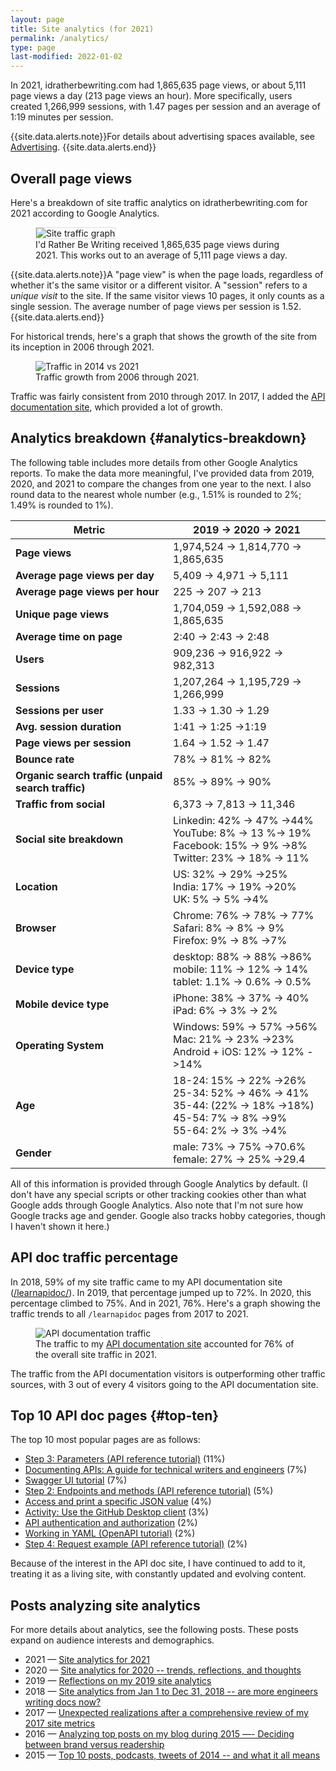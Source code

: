 ```yaml
---
layout: page
title: Site analytics (for 2021)
permalink: /analytics/
type: page
last-modified: 2022-01-02
---
```


In 2021, idratherbewriting.com had 1,865,635 page views, or about 5,111 page views a day (213 page views an hour). More specifically, users created 1,266,999 sessions, with 1.47 pages per session and an average of 1:19 minutes per session.

{{site.data.alerts.note}}For details about advertising spaces available, see <a href="/advertising">Advertising</a>. {{site.data.alerts.end}}

## Overall page views

Here's a breakdown of site traffic analytics on idratherbewriting.com for 2021 according to Google Analytics.

<figure><img style="border: 1px solid #dedede" src="https://s3.us-west-1.wasabisys.com/idbwmedia.com/images/analytics2021pageviews.png" alt="Site traffic graph" /> <figcaption>I'd Rather Be Writing received 1,865,635 page views during 2021. This works out to an average of 5,111 page views a day.</figcaption></figure>

{{site.data.alerts.note}}A "page view" is when the page loads, regardless of whether it's the same visitor or a different visitor. A "session" refers to a <i>unique visit</i> to the site. If the same visitor views 10 pages, it only counts as a single session. The average number of page views per session is 1.52.{{site.data.alerts.end}}

For historical trends, here's a graph that shows the growth of the site from its inception in 2006 through 2021.

<figure><img src="https://s3.us-west-1.wasabisys.com/idbwmedia.com/images/analytics2006through2021.png" alt="Traffic in 2014 vs 2021" /><figcaption>Traffic growth from 2006 through 2021.</figcaption></figure>

Traffic was fairly consistent from 2010 through 2017. In 2017, I added the [API documentation site](/learnapidoc/), which provided a lot of growth.

## Analytics breakdown {#analytics-breakdown}

The following table includes more details from other Google Analytics reports. To make the data more meaningful, I've provided data from 2019, 2020, and 2021 to compare the changes from one year to the next. I also round data to the nearest whole number (e.g., 1.51% is rounded to 2%; 1.49% is rounded to 1%).

<table style="width: 100%">
<colgroup>
  <col width="50%" />
  <col width="50%" />
</colgroup>
  <thead>
  <tr>
    <th>Metric</th>
    <th>2019 -> 2020 -> 2021</th>
  </tr>
  </thead>
  <tbody>
  <tr>
    <td markdown="span"><b>Page views</b></td>
    <td markdown="span">1,974,524 -> 1,814,770 -> 1,865,635</td>
  </tr>
  <tr>
    <td markdown="span"><b>Average page views per day</b></td>
    <td markdown="span">5,409 -> 4,971 -> 5,111</td>
  </tr>
  <tr>
    <td markdown="span"><b>Average page views per hour</b></td>
    <td markdown="span">225 -> 207 -> 213</td>
  </tr>
  <tr>
    <td markdown="span"><b>Unique page views</b></td>
    <td markdown="span">1,704,059 -> 1,592,088 -> 1,865,635</td>
  </tr>
  <tr>
    <td markdown="span"><b>Average time on page</b></td>
    <td markdown="span">2:40 -> 2:43 -> 2:48</td>
  </tr>
  <tr>
    <td markdown="span"><b>Users</b></td>
    <td markdown="span">909,236 -> 916,922 -> 982,313</td>
  </tr>
  <tr>
    <td markdown="span"><b>Sessions</b></td>
    <td markdown="span">1,207,264 -> 1,195,729 -> 1,266,999</td>
  </tr>
  <tr>
    <td markdown="span"><b>Sessions per user</b></td>
    <td markdown="span">1.33 -> 1.30 -> 1.29</td>
  </tr>
  <tr>
    <td markdown="span"><b>Avg. session duration</b></td>
    <td markdown="span">1:41 -> 1:25 ->1:19 </td>
  </tr>
  <tr>
    <td markdown="span"><b>Page views per session</b></td>
    <td markdown="span">1.64 -> 1.52 -> 1.47</td>
  </tr>
  <tr>
    <td markdown="span"><b>Bounce rate</b></td>
    <td markdown="span">78% -> 81% -> 82%</td>
  </tr>
  <tr>
    <td markdown="span"><b>Organic search traffic (unpaid search traffic)</b></td>
    <td markdown="span">85% -> 89% -> 90%</td>
  </tr>
  <tr>
    <td markdown="span"><b>Traffic from social</b></td>
    <td markdown="span">6,373 -> 7,813 -> 11,346</td>
  </tr>
  <tr>
    <td markdown="span"><b>Social site breakdown</b></td>
    <td markdown="span">Linkedin: 42% -> 47% ->44%<br/>YouTube: 8% -> 13 %-> 19%<br/> Facebook: 15% -> 9% ->8%<br/>Twitter: 23% -> 18% -> 11%</td>
  </tr>
  <tr>
    <td markdown="span"><b>Location</b></td>
    <td markdown="span">US: 32% -> 29% ->25% <br/>India: 17% -> 19% ->20%<br/>UK: 5% -> 5% ->4%</td>
  </tr>
  <tr>
    <td markdown="span"><b>Browser</b></td>
    <td markdown="span">Chrome: 76% -> 78% -> 77%<br/> Safari: 8% -> 8% -> 9%<br/>Firefox: 9% -> 8% ->7%</td>
  </tr>
  <tr>
    <td markdown="span"><b>Device type</b></td>
    <td markdown="span">desktop: 88% -> 88% ->86%<br/> mobile: 11% -> 12% -> 14%<br/>tablet: 1.1% -> 0.6% -> 0.5%</td>
  </tr>
  <tr>
    <td markdown="span"><b>Mobile device type</b></td>
    <td markdown="span">iPhone: 38% -> 37% -> 40%<br/>iPad: 6% -> 3% -> 2%
    </td>
  </tr>
  <tr>
    <td markdown="span"><b>Operating System</b></td>
    <td markdown="span">Windows: 59% -> 57% ->56%<br/>Mac: 21% -> 23% ->23%<br/>Android + iOS: 12% -> 12% ->14%</td>
  </tr>
  <tr>
    <td markdown="span"><b>Age</b></td>
    <td markdown="span">18-24: 15% -> 22% ->26%<br/>25-34: 52% -> 46% -> 41%<br/>35-44: (22% -> 18% ->18%)<br/>45-54: 7% -> 8% ->9%<br/>55-64: 2% -> 3% ->4%</td>
  </tr>
  <tr>
    <td markdown="span"><b>Gender</b></td>
    <td markdown="span">male: 73% -> 75% ->70.6%<br/>female: 27% -> 25% ->29.4</td>
  </tr>
  </tbody>
</table>

All of this information is provided through Google Analytics by default. (I don't have any special scripts or other tracking cookies other than what Google adds through Google Analytics. Also note that I'm not sure how Google tracks age and gender. Google also tracks hobby categories, though I haven't shown it here.)

## API doc traffic percentage

In 2018, 59% of my site traffic came to my API documentation site ([/learnapidoc/](/learnapidoc/)). In 2019, that percentage jumped up to 72%. In 2020, this percentage climbed to 75%. And in 2021, 76%. Here's a graph showing the traffic trends to all `/learnapidoc` pages from 2017 to 2021.

<figure><img src="https://s3.us-west-1.wasabisys.com/idbwmedia.com/images/learnapidoc_traffic_2021.png" alt="API documentation traffic" /> <figcaption>The traffic to my <a href='/learnapidoc/'>API documentation site</a> accounted for 76% of the overall site traffic in 2021.</figcaption></figure>

The traffic from the API documentation visitors is outperforming other traffic sources, with 3 out of every 4 visitors going to the API documentation site.

## Top 10 API doc pages {#top-ten}

The top 10 most popular pages are as follows:

* [Step 3: Parameters (API reference tutorial)](/learnapidoc/docapis_doc_parameters.html) (11%)
* [Documenting APIs: A guide for technical writers and engineers](/learnapidoc/) (7%)
* [Swagger UI tutorial](/learnapidoc/pubapis_swagger.html) (7%)
* [Step 2: Endpoints and methods (API reference tutorial)](/learnapidoc/docapis_resource_endpoints.html) (5%)
* [Access and print a specific JSON value](/learnapidoc/docapis_access_json_values.html) (4%)
* [Activity: Use the GitHub Desktop client](/learnapidoc/pubapis_github_desktop_client.html) (3%)
* [API authentication and authorization](/learnapidoc/docapis_more_about_authorization.html) (2%)
* [Working in YAML (OpenAPI tutorial)](/learnapidoc/pubapis_yaml.html) (2%)
* [Step 4: Request example (API reference tutorial)](/learnapidoc/docapis_doc_sample_requests.html) (2%)

Because of the interest in the API doc site, I have continued to add to it, treating it as a living site, with constantly updated and evolving content.

## Posts analyzing site analytics

For more details about analytics, see the following posts. These posts expand on audience interests and demographics.

* 2021 &mdash; [Site analytics for 2021](/blog/2021-site-analytics-reflections/)
* 2020 &mdash; [Site analytics for 2020 -- trends, reflections, and thoughts](/blog/site-analytics-reflections/)
* 2019 &mdash; [Reflections on my 2019 site analytics](/blog/reflections-on-site-analytics-for-2019/)
* 2018 &mdash; [Site analytics from Jan 1 to Dec 31, 2018 -- are more engineers writing docs now?](/2019/01/14/site-analytics-from-2018-59-percent-traffic-going-to-api-doc-site/)
* 2017 &mdash; [Unexpected realizations after a comprehensive review of my 2017 site metrics](/2018/01/11/comprehensive-metrics-for-idratherbewriting-in-2017)
* 2016 &mdash; [Analyzing top posts on my blog during 2015 —- Deciding between brand versus readership](/2016/01/01/analyzing-top-posts-trends-on-idratherbewriting-blog/)
* 2015 &mdash; [Top 10 posts, podcasts, tweets of 2014 -- and what it all means](/2015/01/05/top-10-posts-podcasts-tweets-of-2014-and-what-it-all-means/)
